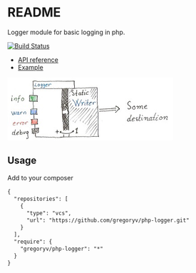 README
======

Logger module for basic logging in php.

[![Build Status](https://travis-ci.org/gregoryv/php-logger.svg?branch=master)](https://travis-ci.org/gregoryv/php-logger)

* [API reference](http://gregoryv.github.io/php-logger/api/namespace-gregoryv.logger.html)
* [Example](ExampleUsage.php)

![Design](design.jpg)

Usage
-----

Add to your composer

    {
      "repositories": [
        {
          "type": "vcs",
          "url": "https://github.com/gregoryv/php-logger.git"
        }
      ],
      "require": {
        "gregoryv/php-logger": "*"
      }
    }
